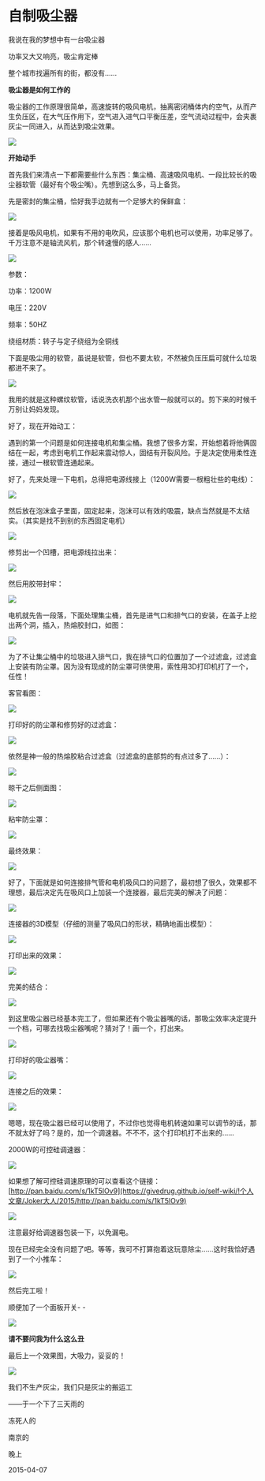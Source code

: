 # 自制吸尘器


我说在我的梦想中有一台吸尘器

功率又大又响亮，吸尘肯定棒

整个城市找遍所有的街，都没有……

**吸尘器是如何工作的**

吸尘器的工作原理很简单，高速旋转的吸风电机，抽离密闭桶体内的空气，从而产生负压区，在大气压作用下，空气进入进气口平衡压差，空气流动过程中，会夹裹灰尘一同进入，从而达到吸尘效果。

![](assets/自制吸尘器/2015040601.png)

**开始动手**

首先我们来清点一下都需要些什么东西：集尘桶、高速吸风电机、一段比较长的吸尘器软管（最好有个吸尘嘴）。先想到这么多，马上备货。

先是密封的集尘桶，恰好我手边就有一个足够大的保鲜盒：

![](assets/自制吸尘器/2015040602.jpg)

接着是吸风电机，如果有不用的电吹风，应该那个电机也可以使用，功率足够了。千万注意不是轴流风机，那个转速慢的感人……

![](assets/自制吸尘器/2015040603.png)

参数：

功率：1200W

电压：220V

频率：50HZ 

绕组材质：转子与定子绕组为全铜线

下面是吸尘用的软管，虽说是软管，但也不要太软，不然被负压压扁可就什么垃圾都进不来了。

![](assets/自制吸尘器/2015040604.jpg)

我用的就是这种螺纹软管，话说洗衣机那个出水管一般就可以的。剪下来的时候千万别让妈妈发现。

好了，现在开始动工：

遇到的第一个问题是如何连接电机和集尘桶。我想了很多方案，开始想着将他俩固结在一起，考虑到电机工作起来震动惊人，固结有开裂风险。于是决定使用柔性连接，通过一根软管连通起来。

好了，先来处理一下电机，总得把电源线接上（1200W需要一根粗壮些的电线）：

![](assets/自制吸尘器/2015040605.jpg)

然后放在泡沫盒子里面，固定起来，泡沫可以有效的吸震，缺点当然就是不太结实。（其实是找不到别的东西固定电机）

![](assets/自制吸尘器/2015040606.jpg)

修剪出一个凹槽，把电源线拉出来：

![](assets/自制吸尘器/2015040607.jpg)

然后用胶带封牢：

![](assets/自制吸尘器/2015040608.jpg)

电机就先告一段落，下面处理集尘桶，首先是进气口和排气口的安装，在盖子上挖出两个洞，插入，热熔胶封口，如图：

![](assets/自制吸尘器/2015040609.jpg)

为了不让集尘桶中的垃圾进入排气口，我在排气口的位置加了一个过滤盒，过滤盒上安装有防尘罩。因为没有现成的防尘罩可供使用，索性用3D打印机打了一个，任性！

客官看图：

![](assets/自制吸尘器/2015040610.png)

打印好的防尘罩和修剪好的过滤盒：

![](assets/自制吸尘器/2015040611.jpg)

依然是神一般的热熔胶粘合过滤盒（过滤盒的底部剪的有点过多了……）：

![](assets/自制吸尘器/2015040612.jpg)

晾干之后侧面图：

![](assets/自制吸尘器/2015040613.jpg)

粘牢防尘罩：

![](assets/自制吸尘器/2015040614.jpg)

最终效果：

![](assets/自制吸尘器/2015040615.jpg)

好了，下面就是如何连接排气管和电机吸风口的问题了，最初想了很久，效果都不理想，最后决定先在吸风口上加装一个连接器，最后完美的解决了问题：

![](assets/自制吸尘器/2015040616.jpg)

连接器的3D模型（仔细的测量了吸风口的形状，精确地画出模型）：

![](assets/自制吸尘器/2015040617.png)

打印出来的效果：

![](assets/自制吸尘器/2015040618.jpg)

完美的结合：

![](assets/自制吸尘器/2015040619.jpg)

到这里吸尘器已经基本完工了，但如果还有个吸尘器嘴的话，那吸尘效率决定提升一个档，可哪去找吸尘器嘴呢？猜对了！画一个，打出来。

![](assets/自制吸尘器/2015040620.png)

打印好的吸尘器嘴：

![](assets/自制吸尘器/2015040621.jpg)

连接之后的效果：

![](assets/自制吸尘器/2015040622.jpg)

嗯嗯，现在吸尘器已经可以使用了，不过你也觉得电机转速如果可以调节的话，那不就太好了吗？是的，加一个调速器。不不不，这个打印机打不出来的……

2000W的可控硅调速器：

![](assets/自制吸尘器/2015040623.png)

如果想了解可控硅调速原理的可以查看这个链接：[http://pan.baidu.com/s/1kT5lOv9](https://givedrug.github.io/self-wiki/!个人文章/Joker大人/2015/http://pan.baidu.com/s/1kT5lOv9)

![](assets/自制吸尘器/2015040624.jpg)

注意最好给调速器包装一下，以免漏电。

现在已经完全没有问题了吧。等等，我可不打算抱着这玩意除尘……这时我恰好遇到了一个小推车：

![](assets/自制吸尘器/2015040625.jpg)

然后完工啦！

顺便加了一个面板开关- -

![](assets/自制吸尘器/2015040626.jpg)

**请不要问我为什么这么丑**

最后上一个效果图，大吸力，妥妥的！

![](assets/自制吸尘器/2015040627.jpg)

我们不生产灰尘，我们只是灰尘的搬运工

——于一个下了三天雨的

冻死人的

南京的

晚上

2015-04-07

